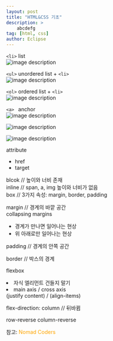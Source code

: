 ```yaml
---
layout: post
title: "HTML&CSS 기초"
description: >
    abcdefg
tag: [html, css]
author: Eclipse
---
```


`<li>` list<br>
![image description](/assets\images\frontend\images\20220702_175057.png)

`<ul>` unordered list + `<li>`<br>
![image description](/assets\images\frontend\images\20220702_192905.png)

`<ol>` ordered list + `<li>`<br>
![image description](/assets\images\frontend\images\20220702_192032.png)

`<a> ` anchor<br>
![image description](/assets\images\frontend\images\123.png)

![image description](/assets\images\frontend\images\1234.png)

![image description](/assets\images\frontend\images\12345.png)

attribute
- href
- target

blcok // 높이와 너비 존재<br>
inline // span, a, img 높이와 너비가 없음<br>
box // 3가지 속성: margin, border, padding<br>


margin // 경계의 바깥 공간<br>
collapsing margins <br>
- 경계가 만나면 일어나는 현상<br>
- 위 아래로만 일어나는 현상<br>
		
padding // 경계의 안쪽 공간<br>

border // 박스의 경계<br>

flexbox<br>
<li>자식 엘리먼트 건들지 말기</li>
<li>main axis / cross axis</li>
 (justify content) / (align-items)
 
flex-direction: column // 뒤바뀜

row-reverse
column-reverse

<style>
    a {
        text-decoration-line:none;
        color: orange;
    }
</style>

참고: <a href="https://nomadcoders.co/?gclid=CjwKCAjw2f-VBhAsEiwAO4lNeGxUb10hQEsnXWufl6NE_TMbZVomtR59HvzfaaYKAIONyRIsWAW8QxoCRK0QAvD_BwE">Nomad Coders</a>
